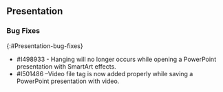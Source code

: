 ## Presentation

### Bug Fixes
{:#Presentation-bug-fixes}

* \#I498933 - Hanging will no longer occurs while opening a PowerPoint presentation with SmartArt effects.
* \#I501486 –Video file tag is now added properly while saving a PowerPoint presentation with video.
